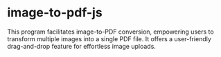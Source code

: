 # image-to-pdf-js
This program facilitates image-to-PDF conversion, empowering users to transform multiple images into a single PDF file. It offers a user-friendly drag-and-drop feature for effortless image uploads.
